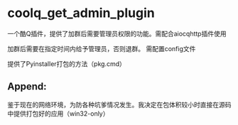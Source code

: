 # coolq_get_admin_plugin
一个酷Q插件，提供了加群后需要管理员权限的功能。需配合aiocqhttp插件使用

加群后需要在指定时间内给予管理员，否则退群。
需配置config文件

提供了Pyinstaller打包的方法（pkg.cmd）

## Append:

鉴于现在的网络环境，为防各种坑爹情况发生。我决定在包体积较小时直接在源码中提供打包好的应用（win32-only）